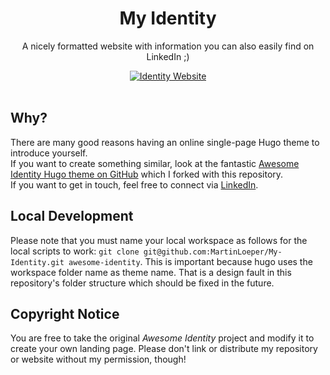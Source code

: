 <h1 align="center">
  My Identity
</h1>

<p align="center">
  A nicely formatted website with information you can also easily find on LinkedIn ;)
</p>

<div align="center">
  <a href="https://mloeper.me">
    <img alt="Identity Website" src="https://img.shields.io/website?down_color=red&down_message=down&style=for-the-badge&up_color=green&up_message=up&url=https%3A%2F%2Fmloeper.me" />
  </a>
</div>

<br />

## Why?

There are many good reasons having an online single-page Hugo theme to introduce yourself.   
If you want to create something similar, look at the fantastic [Awesome Identity Hugo theme on GitHub](https://github.com/posquit0/hugo-awesome-identity) which I forked with this repository.  
If you want to get in touch, feel free to connect via [LinkedIn](https://www.linkedin.com/in/martinloeper/).

## Local Development

Please note that you must name your local workspace as follows for the local scripts to work: `git clone git@github.com:MartinLoeper/My-Identity.git awesome-identity`. This is important because hugo uses the workspace folder name as theme name. That is a design fault in this repository's folder structure which should be fixed in the future.

## Copyright Notice

You are free to take the original *Awesome Identity* project and modify it to create your own landing page. Please don't link or distribute my repository or website without my permission, though!